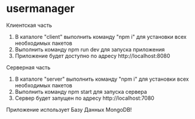 # usermanager

Клиентская часть
1. В каталоге "client" выполнить команду "npm i" для установки всех необходимых пакетов
2. Выполнить команду npm run dev для запуска приложения
3. Приложение будет доступно по адресу http://localhost:8080

Серверная часть
1. В каталоге "server" выполнить команду "npm i" для установки всех необходимых пакетов
2. Выполнить команду npm start для запуска сервера
3. Сервер будет запущен по адресу http://localhost:7080

Приложение использует Базу Данных MongoDB!
